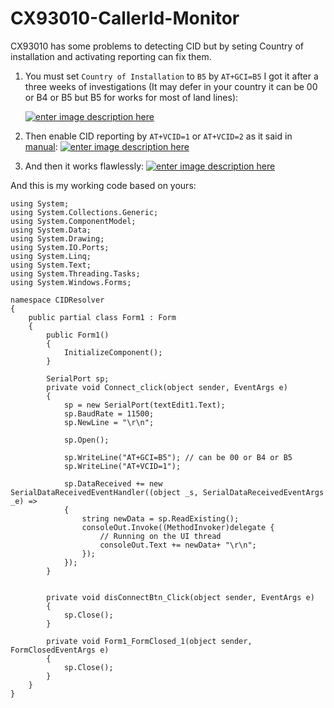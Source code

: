 # CX93010-CallerId-Monitor

CX93010 has some problems to detecting CID but by seting Country of installation and activating reporting can fix them.

1. You must set `Country of Installation` to `B5` by `AT+GCI=B5` I got it after a three weeks of investigations (It may defer in your country it can be 00 or B4 or B5 but B5 for works for most of land lines): 

    [![enter image description here][1]][1]



2. Then enable CID reporting by `AT+VCID=1` or `AT+VCID=2` as it said in [manual][2]:
[![enter image description here][3]][3]




3. And then it works flawlessly:
[![enter image description here][4]][4]


And this is my working code based on yours:

    using System;
    using System.Collections.Generic;
    using System.ComponentModel;
    using System.Data;
    using System.Drawing;
    using System.IO.Ports;
    using System.Linq;
    using System.Text;
    using System.Threading.Tasks;
    using System.Windows.Forms;
    
    namespace CIDResolver
    {
        public partial class Form1 : Form
        {
            public Form1()
            {
                InitializeComponent();
            }
    
            SerialPort sp;
            private void Connect_click(object sender, EventArgs e)
            {
                sp = new SerialPort(textEdit1.Text);
                sp.BaudRate = 11500;
                sp.NewLine = "\r\n";
    
                sp.Open();

                sp.WriteLine("AT+GCI=B5"); // can be 00 or B4 or B5
                sp.WriteLine("AT+VCID=1");
    
                sp.DataReceived += new SerialDataReceivedEventHandler((object _s, SerialDataReceivedEventArgs _e) =>
                {
                    string newData = sp.ReadExisting();
                    consoleOut.Invoke((MethodInvoker)delegate {
                        // Running on the UI thread
                        consoleOut.Text += newData+ "\r\n";
                    });
                });
            }
    
    
            private void disConnectBtn_Click(object sender, EventArgs e)
            {
                sp.Close();
            }
    
            private void Form1_FormClosed_1(object sender, FormClosedEventArgs e)
            {
                sp.Close();
            }
        }
    }


  [1]: https://i.stack.imgur.com/BCWHl.png
  [2]: https://data2.manualslib.com/pdf5/115/11410/1140976-conexant/cx93010.pdf?80a0b6308045e408c52fac12cf9f7514&take=binary
  [3]: https://i.stack.imgur.com/qJ39p.png
  [4]: https://i.stack.imgur.com/2RRKt.png